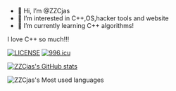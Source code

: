- 👋 Hi, I’m @ZZCjas
- 👀 I’m interested in C++,OS,hacker tools and website
- 🌱 I’m currently learning C++ algorithms!

I love C++ so much!!!

[![LICENSE](https://img.shields.io/badge/license-Anti%20996-blue.svg)](https://github.com/996icu/996.ICU/blob/master/LICENSE)
[![996.icu](https://img.shields.io/badge/link-996.icu-red.svg)](https://996.icu)

<!---
ZZCjas/ZZCjas is a ✨ special ✨ repository because its `README.md` (this file) appears on your GitHub profile.
You can click the Preview link to take a look at your changes.
--->

[![ZZCjas's GitHub stats](https://github-readme-stats.vercel.app/api?username=ZZCjas)](https://github.com/anuraghazra/github-readme-stats)

![ZZCjas's Most used languages](https://github-readme-stats.vercel.app/api/top-langs/?username=ZZCjas&layout=compact&hide_border=true&langs_count=10)
